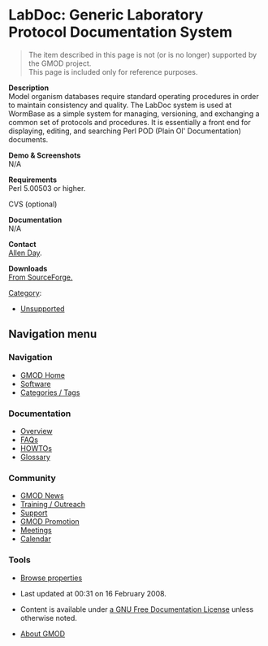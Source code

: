 



<span id="top"></span>




# <span dir="auto">LabDoc: Generic Laboratory Protocol Documentation System</span>









> The item described in this page is not (or is no longer) supported by
> the GMOD project.  
> This page is included only for reference purposes.

**Description**    
Model organism databases require standard operating procedures in order
to maintain consistency and quality. The LabDoc system is used at
WormBase as a simple system for managing, versioning, and exchanging a
common set of protocols and procedures. It is essentially a front end
for displaying, editing, and searching Perl POD (Plain Ol'
Documentation) documents.

<!-- -->

**Demo & Screenshots**    
N/A

<!-- -->

**Requirements**    
Perl 5.00503 or higher.  

CVS (optional)

<!-- -->

**Documentation**    
N/A

<!-- -->

**Contact**    
<a
href="http://gmod.org/mediawiki/index.php?title=Allen_Day&amp;action=edit&amp;redlink=1"
class="new" title="Allen Day (page does not exist)">Allen Day</a>.

<!-- -->

**Downloads**    
<a href="http://sourceforge.net/project/showfiles.php?group_id=27707"
class="external text" rel="nofollow">From SourceForge.</a>




[Category](Special%3ACategories "Special%3ACategories"):

- [Unsupported](Category%3AUnsupported "Category%3AUnsupported")






## Navigation menu






### 





### Navigation



- <span id="n-GMOD-Home">[GMOD Home](Main_Page)</span>
- <span id="n-Software">[Software](GMOD_Components)</span>
- <span id="n-Categories-.2F-Tags">[Categories /
  Tags](Categories)</span>




### Documentation



- <span id="n-Overview">[Overview](Overview)</span>
- <span id="n-FAQs">[FAQs](Category%3AFAQ)</span>
- <span id="n-HOWTOs">[HOWTOs](Category%3AHOWTO)</span>
- <span id="n-Glossary">[Glossary](Glossary)</span>




### Community



- <span id="n-GMOD-News">[GMOD News](GMOD_News)</span>
- <span id="n-Training-.2F-Outreach">[Training /
  Outreach](Training_and_Outreach)</span>
- <span id="n-Support">[Support](Support)</span>
- <span id="n-GMOD-Promotion">[GMOD Promotion](GMOD_Promotion)</span>
- <span id="n-Meetings">[Meetings](Meetings)</span>
- <span id="n-Calendar">[Calendar](Calendar)</span>




### Tools

- <span id="t-smwbrowselink"><a
  href="Special%3ABrowse/LabDoc%3A_Generic_Laboratory_Protocol_Documentation_System"
  rel="smw-browse">Browse properties</a></span>



- <span id="footer-info-lastmod">Last updated at 00:31 on 16 February
  2008.</span>
<!-- - <span id="footer-info-viewcount">8,794 page views.</span> -->
- <span id="footer-info-copyright">Content is available under
  <a href="http://www.gnu.org/licenses/fdl-1.3.html" class="external"
  rel="nofollow">a GNU Free Documentation License</a> unless otherwise
  noted.</span>

<!-- -->

- <span id="footer-places-about">[About
  GMOD](GMOD%3AAbout "GMOD%3AAbout")</span>

<!-- -->




